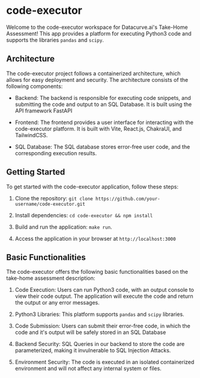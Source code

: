 # code-executor

Welcome to the code-executor workspace for Datacurve.ai's Take-Home Assessment! This app provides a platform for executing Python3 code and supports the libraries `pandas` and `scipy`.

## Architecture

The code-executor project follows a containerized architecture, which allows for easy deployment and security. The architecture consists of the following components:

- Backend: The backend is responsible for executing code snippets, and submitting the code and output to an SQL Database. It is built using the API framework FastAPI

- Frontend: The frontend provides a user interface for interacting with the code-executor platform. It is built with Vite, React.js, ChakraUI, and TailwindCSS.

- SQL Database: The SQL database stores error-free user code, and the corresponding execution results.

## Getting Started

To get started with the code-executor application, follow these steps:

1. Clone the repository: `git clone https://github.com/your-username/code-executor.git`

2. Install dependencies: `cd code-executor && npm install`

3. Build and run the application: `make run`. 

4. Access the application in your browser at `http://localhost:3000`

## Basic Functionalities

The code-executor offers the following basic functionalities based on the take-home assessment description:

1. Code Execution: Users can run Python3 code, with an output console to view their code output. The application will execute the code and return the output or any error messages.

2. Python3 Libraries: This platform supports `pandas` and `scipy` libraries.

3. Code Submission: Users can submit their error-free code, in which the code and it's output will be safely stored in an SQL Database

4. Backend Security: SQL Queries in our backend to store the code are parameterized, making it invulnerable to SQL Injection Attacks.

5. Environment Security: The code is executed in an isolated containerized environment and will not affect any internal system or files.


